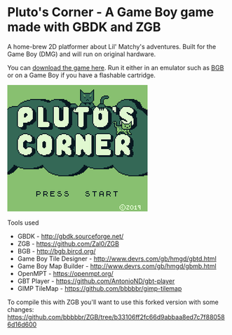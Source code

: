 Pluto's Corner - A Game Boy game made with GBDK and ZGB
===========


A home-brew 2D platformer about Lil' Matchy's adventures. Built for the Game Boy (DMG) and will run on original hardware.

You can [download the game here](https://github.com/bbbbbr/plutoscorner/blob/release/build/PLUTOS_CORNER.gb). Run it either in an emulator such as [BGB](http://bgb.bircd.org/) or on a Game Boy if you have a flashable cartridge.


![Pluto's Corner Game Boy game screenshots](https://raw.githubusercontent.com/bbbbbr/plutoscorner/release/screenshot/screenshot_anim.gif)


Tools used
 * GBDK - http://gbdk.sourceforge.net/
 * ZGB - https://github.com/Zal0/ZGB
 * BGB - http://bgb.bircd.org/
 * Game Boy Tile Designer - http://www.devrs.com/gb/hmgd/gbtd.html
 * Game Boy Map Builder - http://www.devrs.com/gb/hmgd/gbmb.html
 * OpenMPT - https://openmpt.org/
 * GBT Player - https://github.com/AntonioND/gbt-player
 * GIMP TileMap - https://github.com/bbbbbr/gimp-tilemap

To compile this with ZGB you'll want to use this forked version with some changes:
https://github.com/bbbbbr/ZGB/tree/b33106ff2fc66d9abbaa8ed7c7f880586d16d600

